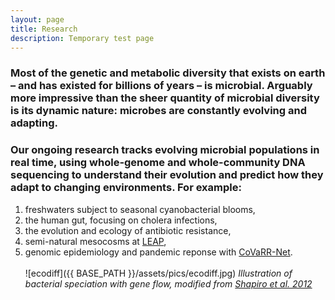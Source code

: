 ```yaml
---
layout: page
title: Research
description: Temporary test page
---
```


### Most of the genetic and metabolic diversity that exists on earth – and has existed for billions of years – is microbial. Arguably more impressive than the sheer quantity of microbial diversity is its dynamic nature: microbes are constantly evolving and adapting. 

### Our ongoing research tracks evolving microbial populations in real time, using whole-genome and whole-community DNA sequencing to understand their evolution and predict how they adapt to changing environments. For example: 

1. freshwaters subject to seasonal cyanobacterial blooms,  
1. the human gut, focusing on cholera infections,  
1. the evolution and ecology of antibiotic resistance,  
1. ​semi-natural mesocosms at [LEAP](https://qcbs.ca/qcbs-research-showcase?showcase_id=35),  
1. ​genomic epidemiology and pandemic reponse with [CoVaRR-Net](https://covarrnet.ca).  
​  
​![ecodiff]({{ BASE_PATH }}/assets/pics/ecodiff.jpg)
*​Illustration of bacterial speciation with gene flow, modified from [Shapiro et al. 2012](https://pubmed.ncbi.nlm.nih.gov/22491847/)*